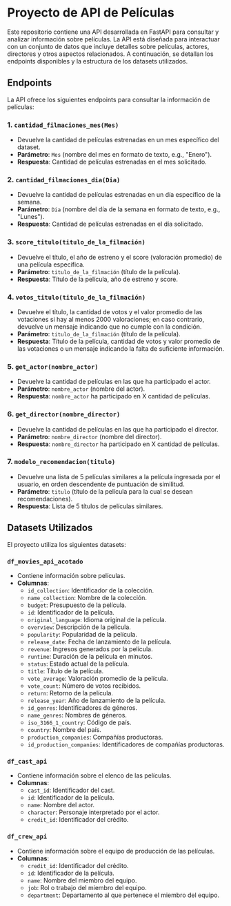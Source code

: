 # Proyecto de API de Películas

Este repositorio contiene una API desarrollada en FastAPI para consultar y analizar información sobre películas. La API está diseñada para interactuar con un conjunto de datos que incluye detalles sobre películas, actores, directores y otros aspectos relacionados. A continuación, se detallan los endpoints disponibles y la estructura de los datasets utilizados.

## Endpoints

La API ofrece los siguientes endpoints para consultar la información de películas:

### 1. `cantidad_filmaciones_mes(Mes)`
-   Devuelve la cantidad de películas estrenadas en un mes específico del dataset.
- **Parámetro**: `Mes` (nombre del mes en formato de texto, e.g., "Enero").
- **Respuesta**: Cantidad de películas estrenadas en el mes solicitado.

### 2. `cantidad_filmaciones_dia(Dia)`
-   Devuelve la cantidad de películas estrenadas en un día específico de la semana.
- **Parámetro**: `Dia` (nombre del día de la semana en formato de texto, e.g., "Lunes").
- **Respuesta**: Cantidad de películas estrenadas en el día solicitado.

### 3. `score_titulo(titulo_de_la_filmación)`
-   Devuelve el título, el año de estreno y el score (valoración promedio) de una película específica.
- **Parámetro**: `titulo_de_la_filmación` (título de la película).
- **Respuesta**: Título de la película, año de estreno y score.

### 4. `votos_titulo(titulo_de_la_filmación)`
-   Devuelve el título, la cantidad de votos y el valor promedio de las votaciones si hay al menos 2000 valoraciones; en caso contrario, devuelve un mensaje indicando que no cumple con la condición.
- **Parámetro**: `titulo_de_la_filmación` (título de la película).
- **Respuesta**: Título de la película, cantidad de votos y valor promedio de las votaciones o un mensaje indicando la falta de suficiente información.

### 5. `get_actor(nombre_actor)`
-   Devuelve la cantidad de películas en las que ha participado el actor.
- **Parámetro**: `nombre_actor` (nombre del actor).
- **Respuesta**: `nombre_actor` ha participado en X cantidad de películas.

### 6. `get_director(nombre_director)`
-   Devuelve la cantidad de películas en las que ha participado el director.
- **Parámetro**: `nombre_director` (nombre del director).
- **Respuesta**: `nombre_director` ha participado en X cantidad de películas.

### 7. `modelo_recomendacion(titulo)`
-   Devuelve una lista de 5 películas similares a la película ingresada por el usuario, en orden descendente de puntuación de similitud.
- **Parámetro**: `titulo` (título de la película para la cual se desean recomendaciones).
- **Respuesta**: Lista de 5 títulos de películas similares.

## Datasets Utilizados

El proyecto utiliza los siguientes datasets:

### `df_movies_api_acotado`
-   Contiene información sobre películas.
- **Columnas**:
  - `id_collection`: Identificador de la colección.
  - `name_collection`: Nombre de la colección.
  - `budget`: Presupuesto de la película.
  - `id`: Identificador de la película.
  - `original_language`: Idioma original de la película.
  - `overview`: Descripción de la película.
  - `popularity`: Popularidad de la película.
  - `release_date`: Fecha de lanzamiento de la película.
  - `revenue`: Ingresos generados por la película.
  - `runtime`: Duración de la película en minutos.
  - `status`: Estado actual de la película.
  - `title`: Título de la película.
  - `vote_average`: Valoración promedio de la película.
  - `vote_count`: Número de votos recibidos.
  - `return`: Retorno de la película.
  - `release_year`: Año de lanzamiento de la película.
  - `id_genres`: Identificadores de géneros.
  - `name_genres`: Nombres de géneros.
  - `iso_3166_1_country`: Código de país.
  - `country`: Nombre del país.
  - `production_companies`: Compañías productoras.
  - `id_production_companies`: Identificadores de compañías productoras.

### `df_cast_api`
-   Contiene información sobre el elenco de las películas.
- **Columnas**:
  - `cast_id`: Identificador del cast.
  - `id`: Identificador de la película.
  - `name`: Nombre del actor.
  - `character`: Personaje interpretado por el actor.
  - `credit_id`: Identificador del crédito.

### `df_crew_api`
-   Contiene información sobre el equipo de producción de las películas.
- **Columnas**:
  - `credit_id`: Identificador del crédito.
  - `id`: Identificador de la película.
  - `name`: Nombre del miembro del equipo.
  - `job`: Rol o trabajo del miembro del equipo.
  - `department`: Departamento al que pertenece el miembro del equipo.

